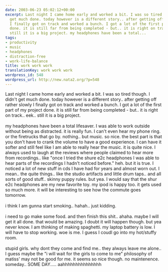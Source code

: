 ```yaml
---
date: 2003-06-23 05:02:12+00:00
excerpt: Last night I came home early and worked a bit. I was so tired though. I didn't
  get much done. today however is a different story.. after getting off rather slowly
  I finally got on track and worked a bunch. I got a lot of the first part of my project
  done. it is still far from being completed - but.. it is right on track.. eek..
  still it is a big project. my headphones have been a total...
tags:
- productivity
- music
- headphones
- distraction-free
- work-life-balance
title: work work work
translationKey: work work work
wordpress_id: 548
wordpress_url: http://new.nata2.org/?p=548
---
```


Last night I came home early and worked a bit. I was so tired though. I didn't get much done. today however is a different story.. after getting off rather slowly I finally got on track and worked a bunch. I got a lot of the first part of my project done. it is still far from being completed - but.. it is right on track.. eek.. still it is a big project. <br/><br/>my headphones have been a total lifesaver. I was able to work outside without being as distracted. it is really fun. I can't even hear my phone ring. or the firetrucks that go by. nothing.. but music. so nice. the best part is that you don't have to crank the volume to have a good experience. I can have it softer and still feel like I am able to really hear the music. it is quite nice. I always used to laugh at the reviews where people claimed to hear more from recordings.. like "once I tried the shure e2c headphones I was able to hear parts of the recordings I hadn't noticed before." heh. but it is true. I noticed a lot of new stuff in cds I have had for years and almost worn out. I mean.. the quite things.. like the studio artifacts and little drum taps.. and all sorts of good stuff.. skinny puppy rules. but yea. I would say that the shur e2c headphones are my new favorite toy. my ipod is happy too. it gets used so much more. it will be interesting to see how the commute goes tomorrow. <br/><br/>i think I am gunna start smoking.. hahah.. just kidding. <Br><br/>i need to go make some food. and then finish this shit.. ahaha. maybe I will get it all done. that would be amazing. I doubt it will happen though. but yea never know. I am thinking of making spaghetti. my laptop battery is low. I will have to stop working. woe is me. I guess I coudl go into my hot/stuffy room. <br/><br/>stupid girls. why dont they come and find me.. they always leave me alone.. I guess maybe the "i will wait for the girls to come to me" philosophy of matiss' may not be good for me. it seems so nice though. no maintenence. someday.. SOME DAY.....  aahhhhhhhhhhhhhhh